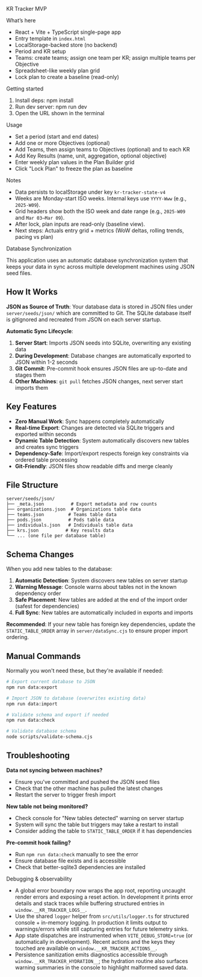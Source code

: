 KR Tracker MVP

What’s here
- React + Vite + TypeScript single-page app
- Entry template in `index.html`
- LocalStorage-backed store (no backend)
- Period and KR setup
- Teams: create teams; assign one team per KR; assign multiple teams per Objective
- Spreadsheet-like weekly plan grid
- Lock plan to create a baseline (read-only)

Getting started
1) Install deps: npm install
2) Run dev server: npm run dev
3) Open the URL shown in the terminal

Usage
- Set a period (start and end dates)
- Add one or more Objectives (optional)
- Add Teams, then assign teams to Objectives (optional) and to each KR
- Add Key Results (name, unit, aggregation, optional objective)
- Enter weekly plan values in the Plan Builder grid
- Click "Lock Plan" to freeze the plan as baseline

Notes
- Data persists to localStorage under key `kr-tracker-state-v4`
- Weeks are Monday-start ISO weeks. Internal keys use `YYYY-Www` (e.g., `2025-W09`).
- Grid headers show both the ISO week and date range (e.g., `2025-W09` and `Mar 03–Mar 09`).
- After lock, plan inputs are read-only (baseline view).
- Next steps: Actuals entry grid + metrics (WoW deltas, rolling trends, pacing vs plan)

Database Synchronization

This application uses an automatic database synchronization system that keeps your data in sync across multiple development machines using JSON seed files.

## How It Works

**JSON as Source of Truth**: Your database data is stored in JSON files under `server/seeds/json/` which are committed to Git. The SQLite database itself is gitignored and recreated from JSON on each server startup.

**Automatic Sync Lifecycle**:
1. **Server Start**: Imports JSON seeds into SQLite, overwriting any existing data
2. **During Development**: Database changes are automatically exported to JSON within 1-2 seconds
3. **Git Commit**: Pre-commit hook ensures JSON files are up-to-date and stages them
4. **Other Machines**: `git pull` fetches JSON changes, next server start imports them

## Key Features

- **Zero Manual Work**: Sync happens completely automatically
- **Real-time Export**: Changes are detected via SQLite triggers and exported within seconds
- **Dynamic Table Detection**: System automatically discovers new tables and creates sync triggers
- **Dependency-Safe**: Import/export respects foreign key constraints via ordered table processing
- **Git-Friendly**: JSON files show readable diffs and merge cleanly

## File Structure

```
server/seeds/json/
├── _meta.json          # Export metadata and row counts
├── organizations.json  # Organizations table data
├── teams.json         # Teams table data  
├── pods.json          # Pods table data
├── individuals.json   # Individuals table data
├── krs.json          # Key results data
└── ... (one file per database table)
```

## Schema Changes

When you add new tables to the database:

1. **Automatic Detection**: System discovers new tables on server startup
2. **Warning Message**: Console warns about tables not in the known dependency order
3. **Safe Placement**: New tables are added at the end of the import order (safest for dependencies)
4. **Full Sync**: New tables are automatically included in exports and imports

**Recommended**: If your new table has foreign key dependencies, update the `STATIC_TABLE_ORDER` array in `server/dataSync.cjs` to ensure proper import ordering.

## Manual Commands

Normally you won't need these, but they're available if needed:

```bash
# Export current database to JSON
npm run data:export

# Import JSON to database (overwrites existing data)
npm run data:import

# Validate schema and export if needed
npm run data:check

# Validate database schema
node scripts/validate-schema.cjs
```

## Troubleshooting

**Data not syncing between machines?**
- Ensure you've committed and pushed the JSON seed files
- Check that the other machine has pulled the latest changes
- Restart the server to trigger fresh import

**New table not being monitored?**
- Check console for "New tables detected" warning on server startup
- System will sync the table but triggers may take a restart to install
- Consider adding the table to `STATIC_TABLE_ORDER` if it has dependencies

**Pre-commit hook failing?**
- Run `npm run data:check` manually to see the error
- Ensure database file exists and is accessible
- Check that better-sqlite3 dependencies are installed

Debugging & observability
- A global error boundary now wraps the app root, reporting uncaught render errors and exposing a reset action. In development it
  prints error details and stack traces while buffering structured entries in `window.__KR_TRACKER_LOGS__`.
- Use the shared `logger` helper from `src/utils/logger.ts` for structured console + in-memory logging. In production it limits
  output to warnings/errors while still capturing entries for future telemetry sinks.
- App state dispatches are instrumented when `VITE_DEBUG_STORE=true` (or automatically in development). Recent actions and the
  keys they touched are available on `window.__KR_TRACKER_ACTIONS__`.
- Persistence sanitization emits diagnostics accessible through `window.__KR_TRACKER_HYDRATION__`; the hydration routine also
  surfaces warning summaries in the console to highlight malformed saved data.
